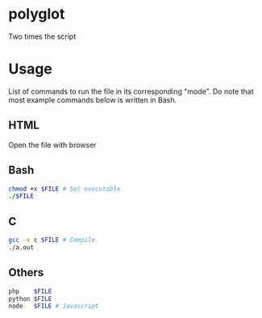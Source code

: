 [#]:#<<\<\!--&>/dev/null

# polyglot

Two times the script

# Usage

List of commands to run the file in its corresponding "mode".
 Do note that most example commands below is written in Bash.

## HTML

Open the file with browser

## Bash

```bash
chmod +x $FILE # Set executable
./$FILE
```

## C

```bash
gcc -x c $FILE # Compile
./a.out
```

## Others

```bash
php    $FILE
python $FILE
node   $FILE # Javascript
```

<!--

#-->
